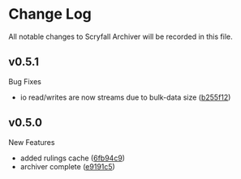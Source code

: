 # Change Log

All notable changes to Scryfall Archiver will be recorded in this file.

<!-- Check [Keep a Changelog](http://keepachangelog.com/) for recommendations on how to structure this file. -->

<!-- replace me with new updates! -->

## v0.5.1

Bug Fixes
* io read/writes are now streams due to bulk-data size ([b255f12](https://github.com/Tormak9970/Scryfall-Archiver/commit/b255f12))

## v0.5.0

New Features
* added rulings cache ([6fb94c9](https://github.com/Tormak9970/Scryfall-Archiver/commit/6fb94c9))
* archiver complete ([e9191c5](https://github.com/Tormak9970/Scryfall-Archiver/commit/e9191c5))